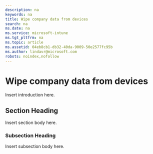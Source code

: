 ```yaml
---
description: na
keywords: na
title: Wipe company data from devices
search: na
ms.date: na
ms.service: microsoft-intune
ms.tgt_pltfrm: na
ms.topic: article
ms.assetid: 04eb8cb1-db32-40da-9009-50e2577fc95b
ms.author: lindavr@microsoft.com
robots: noindex,nofollow
---
```

# Wipe company data from devices
Insert introduction here.

## Section Heading
Insert section body here.

### Subsection Heading
Insert subsection body here.

